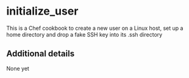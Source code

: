 # initialize_user

This is a Chef cookbook to create a new user on a Linux host, set up a home directory and drop a fake SSH key into its .ssh directory

## Additional details

None yet

